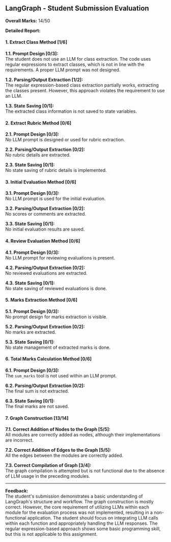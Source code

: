 ## LangGraph - Student Submission Evaluation

**Overall Marks:** 14/50

**Detailed Report:**

#### 1. Extract Class Method [1/6]
**1.1. Prompt Design [0/3]:**  
The student does not use an LLM for class extraction.  The code uses regular expressions to extract classes, which is not in line with the requirements.  A proper LLM prompt was not designed.

**1.2. Parsing/Output Extraction [1/2]:**  
The regular expression-based class extraction partially works, extracting the classes present. However, this approach violates the requirement to use an LLM.

**1.3. State Saving [0/1]:**  
The extracted class information is not saved to state variables.


#### 2. Extract Rubric Method [0/6]
**2.1. Prompt Design [0/3]:**  
No LLM prompt is designed or used for rubric extraction.

**2.2. Parsing/Output Extraction [0/2]:**  
No rubric details are extracted.

**2.3. State Saving [0/1]:**  
No state saving of rubric details is implemented.


#### 3. Initial Evaluation Method [0/6]
**3.1. Prompt Design [0/3]:**  
No LLM prompt is used for the initial evaluation.

**3.2. Parsing/Output Extraction [0/2]:**  
No scores or comments are extracted.

**3.3. State Saving [0/1]:**  
No initial evaluation results are saved.


#### 4. Review Evaluation Method [0/6]
**4.1. Prompt Design [0/3]:**  
No LLM prompt for reviewing evaluations is present.

**4.2. Parsing/Output Extraction [0/2]:**  
No reviewed evaluations are extracted.

**4.3. State Saving [0/1]:**  
No state saving of reviewed evaluations is done.


#### 5. Marks Extraction Method [0/6]
**5.1. Prompt Design [0/3]:**  
No prompt design for marks extraction is visible.

**5.2. Parsing/Output Extraction [0/2]:**  
No marks are extracted.

**5.3. State Saving [0/1]:**  
No state management of extracted marks is done.


#### 6. Total Marks Calculation Method [0/6]
**6.1. Prompt Design [0/3]:**  
The `sum_marks` tool is not used within an LLM prompt.

**6.2. Parsing/Output Extraction [0/2]:**  
The final sum is not extracted.

**6.3. State Saving [0/1]:**  
The final marks are not saved.


#### 7. Graph Construction [13/14]
**7.1. Correct Addition of Nodes to the Graph [5/5]:**  
All modules are correctly added as nodes, although their implementations are incorrect.

**7.2. Correct Addition of Edges to the Graph [5/5]:**  
All the edges between the modules are correctly added.

**7.3. Correct Compilation of Graph [3/4]:**  
The graph compilation is attempted but is not functional due to the absence of LLM usage in the preceding modules.


---

**Feedback:**  
The student's submission demonstrates a basic understanding of LangGraph's structure and workflow.  The graph construction is mostly correct. However, the core requirement of utilizing LLMs within each module for the evaluation process was not implemented, resulting in a non-functional application.  The student should focus on integrating LLM calls within each function and appropriately handling the LLM responses.  The regular expression-based approach shows some basic programming skill, but this is not applicable to this assignment.
